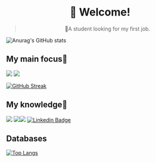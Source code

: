 

<h1 align="center">
   👀 Welcome!
</h1><blockquote><p align="center">🚀A student looking for my first job.</p></blockquote>

 


![Anurag's GitHub stats](https://github-readme-stats.vercel.app/api?username=withene&show_icons=true&theme=radical)


## My main focus👋
 <img src="https://img.shields.io/badge/Node.js-43853D?style=for-the-badge&logo=node.js&logoColor=white"/> <img src="https://img.shields.io/badge/TypeScript-007ACC?style=for-the-badge&logo=typescript&logoColor=white"/>
   
[![GitHub Streak](http://github-readme-streak-stats.herokuapp.com?user=Withene&theme=radical)](https://git.io/streak-stats)

## My knowledge👋

<img src="https://img.shields.io/badge/JavaScript-323330?style=for-the-badge&logo=javascript&logoColor=F7DF1E"/> <img src="https://img.shields.io/badge/React-20232A?style=for-the-badge&logo=react&logoColor=61DAFB"/><img src="https://img.shields.io/badge/CSS-blue?&style=for-the-badge&logo=css3&logoColor=blue"/>
[![Linkedin Badge](https://img.shields.io/badge/LinkedIn-0077B5?style=for-the-badge&logo=linkedin&logoColor=white=https://www.linkedin.com/in/withene-costa/)]( https://www.linkedin.com/in/withene-costa/)

## Databases

[![Top Langs](https://github-readme-stats.vercel.app/api/top-langs/?username=withene&layout=compact&theme=radical)](https://github.com/anuraghazra/github-readme-stats)


 	
